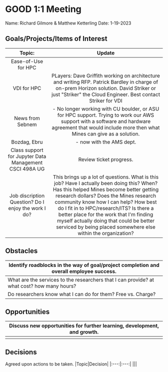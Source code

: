 # GOOD 1:1 Meeting 
Name: Richard Gilmore & Matthew Ketterling
Date: 1-19-2023
## Goals/Projects/Items of Interest 
|Topic:|Update|
|:---:|:---:|
|Ease-of-Use for HPC||
|VDI for HPC| PLayers: Dave Griffith working on architecture and writing RFP. Patrick Bardley in charge of on-prem Horizon solution. David Striker or just "Striker" the Cloud Engineer. Best contact Striker for VDI
|News from Sebnem | - No longer working with CU boulder, or ASU for HPC support. Trying to work our AWS support with a software and hardware agreement that would include more then what Mines can give as a solution.|
|Bozdag, Ebru | - now with the AMS dept.|
|Class support for Jupyter Data Management CSCI 498A UG| Review ticket progress.
|Job discription Question? Do I enjoy the work I do?| This brings up a lot of questions. What is this job? Have I actually been doing this? When? Has this helped Mines become better getting research dollars? Does the Mines research community know how I can help? How best do I fit in to HPC/research/ITS? Is there a better place for the work that I'm finding myself actually doing that could be better serviced by being placed somewhere else within the organization? 


## Obstacles
|Identify roadblocks in the way of goal/project completion and overall employee success.|
|---|
|What are the services to the researchers that I can provide? at what cost? how many hours?
|Do researchers know what I can do for them? Free vs. Charge?|

## Opportunities 
|Discuss new opportunities for further learning, development, and growth.|
|---|
||

## Decisions
Agreed upon actions to be taken.
|Topic|Decision|
|:---:|:---:|
|||

